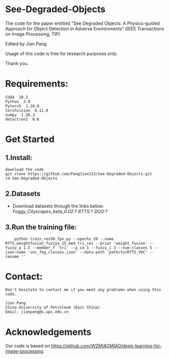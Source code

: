 # See-Degraded-Objects
The code for the paper entitled "See Degraded Objects: A Physics-guided Approach for Object Detection in Adverse Environments" (IEEE Transactions on Image Processing, TIP)

Edited by Jian Pang

Usage of this code is free for research purposes only. 

Thank you.

# Requirements:
    CUDA  10.2
    Python  3.9
    Pytorch  1.10.0
    torchvision  0.11.0
    numpy  1.26.3
    detectron2  0.6
    

# Get Started
## 1.Install:
    download the code
    git clone https://github.com/PangJian123/See-Degraded-Objects.git
    cd See-Degraded-Objects
## 2.Datasets
- Download datasets through the links below:
*Foggy_Cityscapes_beta_0.02*:?
*RTTS*:?
*DUO*:?

## 3.Run the training file:
        python train_res50_fpn.py --epochs 20 --name RTTS_weightfusion_fuzzya_15_mem_tri_ce1 --prior 'weight_fusion' --fuzzy_a 1.5 --member_f 'tri' --p_ce 1 --fuzzy_c 3 --num-classes 5 --json-name 'voc_fog_classes.json' --data-path 'path/to/RTTS_VOC' --resume ''


# Contact:
    Don't hesitate to contact me if you meet any problems when using this code.

    Jian Pang
    China University of Petroleum (East China)                                                           
    Email: jianpang@s.upc.edu.cn

# Acknowledgements
Our code is based on https://github.com/WZMIAOMIAO/deep-learning-for-image-processing.
